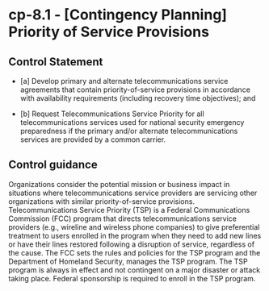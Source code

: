 # cp-8.1 - \[Contingency Planning\] Priority of Service Provisions

## Control Statement

- \[a\] Develop primary and alternate telecommunications service agreements that contain priority-of-service provisions in accordance with availability requirements (including recovery time objectives); and

- \[b\] Request Telecommunications Service Priority for all telecommunications services used for national security emergency preparedness if the primary and/or alternate telecommunications services are provided by a common carrier.

## Control guidance

Organizations consider the potential mission or business impact in situations where telecommunications service providers are servicing other organizations with similar priority-of-service provisions. Telecommunications Service Priority (TSP) is a Federal Communications Commission (FCC) program that directs telecommunications service providers (e.g., wireline and wireless phone companies) to give preferential treatment to users enrolled in the program when they need to add new lines or have their lines restored following a disruption of service, regardless of the cause. The FCC sets the rules and policies for the TSP program and the Department of Homeland Security, manages the TSP program. The TSP program is always in effect and not contingent on a major disaster or attack taking place. Federal sponsorship is required to enroll in the TSP program.
